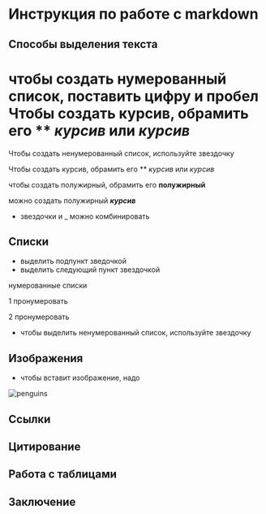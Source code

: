 # Инструкция по работе с markdown

## Способы выделения текста



чтобы создать нумерованный список, поставить цифру и пробел
Чтобы создать курсив, обрамить его **  *курсив* или _курсив_
=======
Чтобы создать ненумерованный список, используйте звездочку

Чтобы создать курсив,  обрамить его **  *курсив* или _курсив_


чтобы создать полужирный, обрамить его **полужирный**

можно создать полужирный _**курсив**_

* звездочки и _ можно комбинировать


## Списки

* выделить подпункт зведочкой
* выделить следующий пункт звездочкой

нумерованные списки

1 пронумеровать

2 пронумеровать



* чтобы выделить ненумерованный список, используйте звездочку


## Изображения

* чтобы вставит изображение, надо

![penguins](penguins.jpg)


## Ссылки

## Цитирование

## Работа с таблицами

## Заключение

